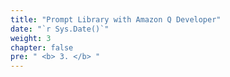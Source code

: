 ```yaml
---
title: "Prompt Library with Amazon Q Developer"
date: "`r Sys.Date()`"
weight: 3
chapter: false
pre: " <b> 3. </b> "
---
```

